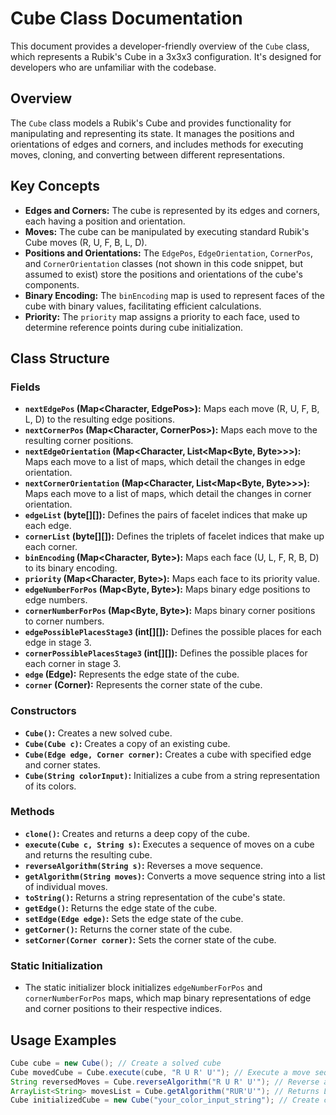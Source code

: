 # Cube Class Documentation

This document provides a developer-friendly overview of the `Cube` class, which represents a Rubik's Cube in a 3x3x3 configuration. It's designed for developers who are unfamiliar with the codebase.

## Overview

The `Cube` class models a Rubik's Cube and provides functionality for manipulating and representing its state. It manages the positions and orientations of edges and corners, and includes methods for executing moves, cloning, and converting between different representations.

## Key Concepts

* **Edges and Corners:** The cube is represented by its edges and corners, each having a position and orientation.
* **Moves:** The cube can be manipulated by executing standard Rubik's Cube moves (R, U, F, B, L, D).
* **Positions and Orientations:** The `EdgePos`, `EdgeOrientation`, `CornerPos`, and `CornerOrientation` classes (not shown in this code snippet, but assumed to exist) store the positions and orientations of the cube's components.
* **Binary Encoding:** The `binEncoding` map is used to represent faces of the cube with binary values, facilitating efficient calculations.
* **Priority:** The `priority` map assigns a priority to each face, used to determine reference points during cube initialization.

## Class Structure

### Fields

* **`nextEdgePos` (Map<Character, EdgePos>):** Maps each move (R, U, F, B, L, D) to the resulting edge positions.
* **`nextCornerPos` (Map<Character, CornerPos>):** Maps each move to the resulting corner positions.
* **`nextEdgeOrientation` (Map<Character, List<Map<Byte, Byte>>>):** Maps each move to a list of maps, which detail the changes in edge orientation.
* **`nextCornerOrientation` (Map<Character, List<Map<Byte, Byte>>>):** Maps each move to a list of maps, which detail the changes in corner orientation.
* **`edgeList` (byte[][]):** Defines the pairs of facelet indices that make up each edge.
* **`cornerList` (byte[][]):** Defines the triplets of facelet indices that make up each corner.
* **`binEncoding` (Map<Character, Byte>):** Maps each face (U, L, F, R, B, D) to its binary encoding.
* **`priority` (Map<Character, Byte>):** Maps each face to its priority value.
* **`edgeNumberForPos` (Map<Byte, Byte>):** Maps binary edge positions to edge numbers.
* **`cornerNumberForPos` (Map<Byte, Byte>):** Maps binary corner positions to corner numbers.
* **`edgePossiblePlacesStage3` (int[][]):** Defines the possible places for each edge in stage 3.
* **`cornerPossiblePlacesStage3` (int[][]):** Defines the possible places for each corner in stage 3.
* **`edge` (Edge):** Represents the edge state of the cube.
* **`corner` (Corner):** Represents the corner state of the cube.

### Constructors

* **`Cube()`:** Creates a new solved cube.
* **`Cube(Cube c)`:** Creates a copy of an existing cube.
* **`Cube(Edge edge, Corner corner)`:** Creates a cube with specified edge and corner states.
* **`Cube(String colorInput)`:** Initializes a cube from a string representation of its colors.

### Methods

* **`clone()`:** Creates and returns a deep copy of the cube.
* **`execute(Cube c, String s)`:** Executes a sequence of moves on a cube and returns the resulting cube.
* **`reverseAlgorithm(String s)`:** Reverses a move sequence.
* **`getAlgorithm(String moves)`:** Converts a move sequence string into a list of individual moves.
* **`toString()`:** Returns a string representation of the cube's state.
* **`getEdge()`:** Returns the edge state of the cube.
* **`setEdge(Edge edge)`:** Sets the edge state of the cube.
* **`getCorner()`:** Returns the corner state of the cube.
* **`setCorner(Corner corner)`:** Sets the corner state of the cube.

### Static Initialization

* The static initializer block initializes `edgeNumberForPos` and `cornerNumberForPos` maps, which map binary representations of edge and corner positions to their respective indices.

## Usage Examples

```java
Cube cube = new Cube(); // Create a solved cube
Cube movedCube = Cube.execute(cube, "R U R' U'"); // Execute a move sequence
String reversedMoves = Cube.reverseAlgorithm("R U R' U'"); // Reverse a move sequence
ArrayList<String> movesList = Cube.getAlgorithm("RUR'U'"); // Returns List of moves
Cube initializedCube = new Cube("your_color_input_string"); // Create cube from color input